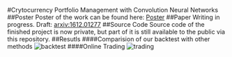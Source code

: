 #Crytocurrency Portfolio Management with Convolution Neural Networks
##Poster
Poster of the work can be found here: [Poster](https://github.com/kumkee/SURF2016/blob/master/poster.pdf)
##Paper
Writing in progress. Draft: [arxiv:1612.01277](http://arxiv.org/abs/1612.01277)
##Source Code
Source code of the finished project is now private, but part of it is still available to the public via this repository.
##Resutls
####Comparision of our backtest with other methods
![backtest](https://raw.githubusercontent.com/kumkee/SURF2016/328403c68c7d2c290aaecdad1a4c413a6fa3b7d6/images/back-test.png)
####Online Trading
![trading](https://raw.githubusercontent.com/kumkee/SURF2016/386d4adbe7b963d28d4dca247a31e812afa2b0a5/images/ol-trading.png)
